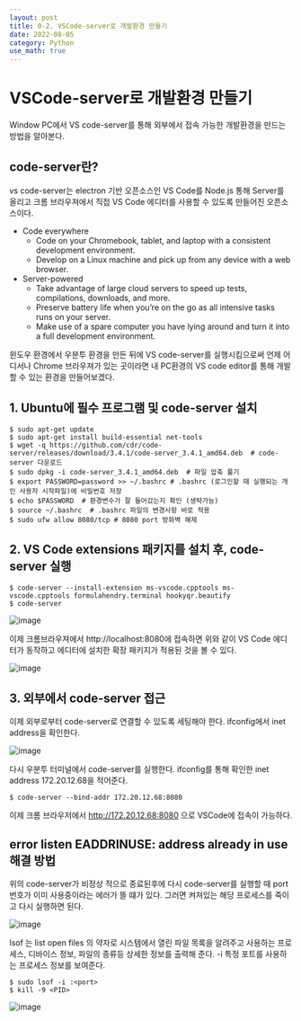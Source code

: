 ```yaml
---
layout: post
title: 0-2. VSCode-server로 개발환경 만들기
date: 2022-08-05
category: Python
use_math: true
---
```


# VSCode-server로 개발환경 만들기

Window PC에서 VS code-server를 통해 외부에서 접속 가능한 개발환경을 만드는 방법을 알아본다. 

## code-server란? 

vs code-server는 electron 기반 오픈소스인 VS Code를 Node.js 통해 Server를 올리고 크롬 브라우져에서 직접 VS Code 에디터를 사용할 수 있도록 만들어진 오픈소스이다.

- Code everywhere
  - Code on your Chromebook, tablet, and laptop with a consistent development environment.
  - Develop on a Linux machine and pick up from any device with a web browser.
- Server-powered
  - Take advantage of large cloud servers to speed up tests, compilations, downloads, and more.
  - Preserve battery life when you’re on the go as all intensive tasks runs on your server.
  - Make use of a spare computer you have lying around and turn it into a full development environment.

윈도우 환경에서 우분투 환경을 만든 뒤에 VS code-server를 실행시킴으로써 언제 어디서나 Chrome 브라우져가 있는 곳이라면 내 PC환경의 VS code editor를 통해 개발할 수 있는 환경을 만들어보겠다. 

## 1. Ubuntu에 필수 프로그램 및 code-server 설치

```
$ sudo apt-get update
$ sudo apt-get install build-essential net-tools
$ wget -q https://github.com/cdr/code-server/releases/download/3.4.1/code-server_3.4.1_amd64.deb  # code-server 다운로드 
$ sudo dpkg -i code-server_3.4.1_amd64.deb  # 파일 압축 풀기
$ export PASSWORD=password >> ~/.bashrc # .bashrc (로그인할 때 실행되는 개인 사용자 시작파일)에 비밀번호 저장
$ echo $PASSWORD  # 환경변수가 잘 들어갔는지 확인 (생략가능)
$ source ~/.bashrc  # .bashrc 파일의 변경사항 바로 적용
$ sudo ufw allow 8080/tcp # 8080 port 방화벽 해제
```

## 2.  VS Code extensions 패키지를 설치 후, code-server 실행

```
$ code-server --install-extension ms-vscode.cpptools ms-vscode.cpptools formulahendry.terminal hookyqr.beautify
$ code-server
```

![image](https://user-images.githubusercontent.com/61526722/183006386-7fbb6639-19bb-494f-bd17-464dea1a35f3.png)

이제 크롬브라우져에서 http://localhost:8080에 접속하면 위와 같이 VS Code 에디터가 동작하고 에디터에 설치한 확장 패키지가 적용된 것을 볼 수 있다.

![image](https://user-images.githubusercontent.com/61526722/183006546-756bfd2c-f096-44ab-bc35-988a2df2d5e4.png)

## 3. 외부에서 code-server 접근

이제 외부로부터 code-server로 연결할 수 있도록 세팅해야 한다. ifconfig에서 inet address을 확인한다. 

![image](https://user-images.githubusercontent.com/61526722/183006652-999f3e19-9102-499e-aeb1-57df190fb671.png)


다시 우분투 터미널에서 code-server를 실행한다. ifconfig를 통해 확인한 inet address 172.20.12.68을 적어준다.

```
$ code-server --bind-addr 172.20.12.68:8080
```

이제 크롬 브라우저에서 http://172.20.12.68:8080 으로 VSCode에 접속이 가능하다. 


## error listen EADDRINUSE: address already in use 해결 방법

위의 code-server가 비정상 적으로 종료된후에 다시 code-server를 실행할 때 port 번호가 이미 사용중이라는 에러가 뜰 떄가 있다. 그러면 켜져있는 해당 프로세스를 죽이고 다시 실행하면 된다. 

![image](https://user-images.githubusercontent.com/61526722/183020619-f37eb309-1568-4d41-9abf-1422ace79916.png)

lsof 는 list open files 의 약자로 시스템에서 열린 파일 목록을 알려주고 사용하는 프로세스, 디바이스 정보, 파일의 종류등 상세한 정보를 출력해 준다.
-i 특정 포트를 사용하는 프로세스 정보를 보여준다. 

```
$ sudo lsof -i :<port>
$ kill -9 <PID>
```
![image](https://user-images.githubusercontent.com/61526722/183020109-d8c5074a-1a23-4ebc-b80c-46671e3c4b84.png)

